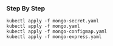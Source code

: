 ### Step By Step
    
    kubectl apply -f mongo-secret.yaml
    kubectl apply -f mongo.yaml
    kubectl apply -f mongo-configmap.yaml 
    kubectl apply -f mongo-express.yaml

